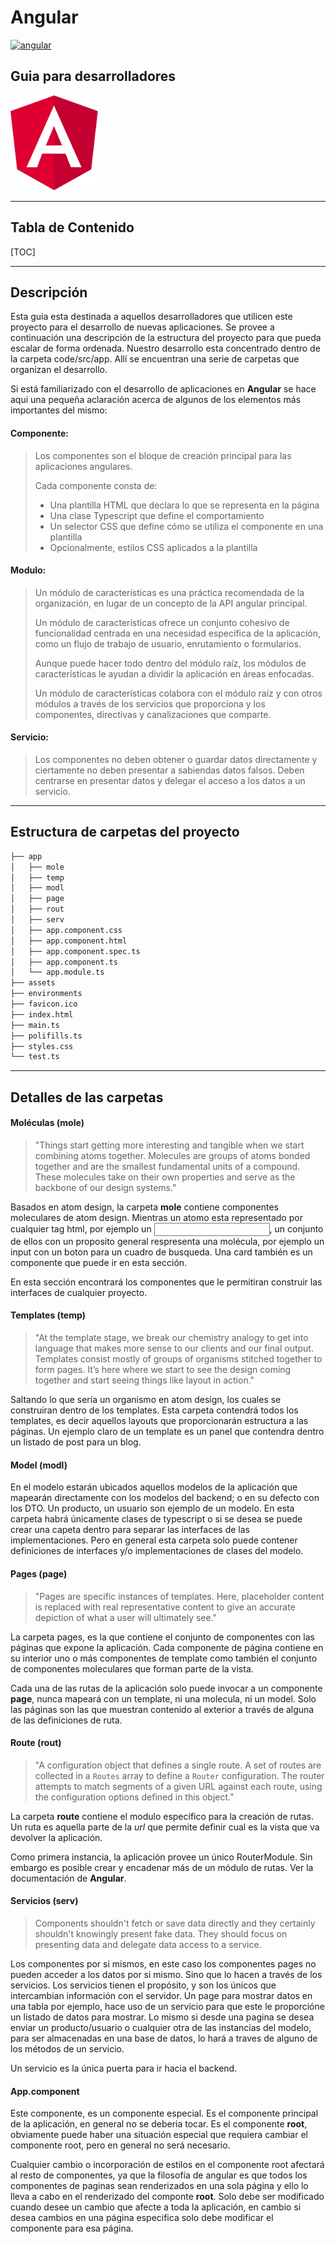 # Angular

[![angular](https://img.shields.io/badge/angular-12.2.0-red?style=flat-square&logo=angular)](https://angular.io/)

## Guia para desarrolladores

<img src="../imag/angl.png" alt="angular" style="zoom:40%;" />



------



## Tabla de Contenido

[TOC]

------



## Descripción

Esta guia esta destinada a aquellos desarrolladores que utilicen este proyecto para el desarrollo de nuevas aplicaciones. Se provee a continuación una descripción de la estructura del proyecto para que pueda escalar de forma ordenada.  Nuestro desarrollo esta concentrado dentro de la carpeta code/src/app. Allí se encuentran una serie de carpetas que organizan el desarrollo. 

Si está familiarizado con el desarrollo de aplicaciones en **Angular** se hace aqui una pequeña aclaración acerca de algunos de los elementos más importantes del mismo:

#### Componente:

> Los componentes son el bloque de creación principal para las aplicaciones  angulares. 
>
> Cada componente consta de: 
>
> - Una plantilla HTML que declara lo  que se representa en la página 
> - Una clase Typescript que define el  comportamiento 
> - Un selector CSS que define cómo se utiliza el componente  en una plantilla 
> - Opcionalmente, estilos CSS aplicados a la plantilla



#### Modulo:

> Un módulo de características es una práctica recomendada de la organización, en lugar de un concepto de la API angular principal. 
>
> Un módulo de características ofrece un conjunto cohesivo de funcionalidad centrada en una necesidad específica de la aplicación, como un flujo de trabajo de usuario, enrutamiento o formularios. 
>
> Aunque puede hacer todo dentro del módulo raíz, los módulos de características le ayudan a dividir la aplicación en áreas enfocadas. 
>
> Un módulo de características colabora con el módulo raíz y con otros módulos a través de los servicios que proporciona y los componentes, directivas y canalizaciones que comparte.



#### Servicio:

> Los componentes no deben obtener o guardar datos directamente y ciertamente no deben presentar a sabiendas datos falsos. Deben centrarse en  presentar datos y delegar el acceso a los datos a un servicio.

------



## Estructura de carpetas del proyecto

```bash
├── app
│   ├── mole
│   ├── temp
│   ├── modl
│   ├── page
│   ├── rout
│   ├── serv
│   ├── app.component.css
│   ├── app.component.html
│   ├── app.component.spec.ts
│   ├── app.component.ts
│   └── app.module.ts
├── assets
├── environments
├── favicon.ico
├── index.html
├── main.ts
├── polifills.ts
├── styles.css
└── test.ts

```

------



## Detalles de las carpetas

#### Moléculas (mole)

> "Things start getting more interesting and tangible when we start  combining atoms together. Molecules are groups of atoms bonded together  and are the smallest fundamental units of a compound. These molecules  take on their own properties and serve as the backbone of our design  systems."

Basados en atom design, la carpeta **mole** contiene componentes moleculares de atom design. Mientras un atomo esta representado por cualquier tag html, por ejemplo un <input type="text">, un conjunto de ellos con un proposito general respresenta una molécula, por ejemplo un input con un boton para un cuadro de busqueda. Una card también es  un componente que puede ir en esta sección.

En esta sección encontrará los componentes que le permitiran construir las interfaces de cualquier proyecto.



#### Templates (temp)

> "At the template stage, we break our chemistry analogy to get into  language that makes more sense to our clients and our final output.  Templates consist mostly of groups of organisms stitched together to  form pages. It’s here where we start to see the design coming together  and start seeing things like layout in action."

Saltando lo que sería un organismo en atom design, los cuales se construiran dentro de los templates. Esta carpeta contendrá todos los templates, es decir aquellos layouts que proporcionarán estructura a las páginas. Un ejemplo claro de un template es un panel que contendra dentro un listado de post para un blog.



#### Model (modl)

En el modelo estarán ubicados aquellos modelos de la aplicación que mapearán directamente con los modelos del backend; o en su defecto con los DTO. Un producto, un usuario son ejemplo de un modelo. En esta carpeta habrá únicamente clases de typescript o si se desea se puede crear una capeta dentro para separar las interfaces de las implementaciones. Pero en general esta carpeta solo puede contener definiciones de interfaces y/o implementaciones de clases del modelo.



#### Pages (page)

> "Pages are specific instances of templates. Here, placeholder content is  replaced with real representative content to give an accurate depiction  of what a user will ultimately see."

La carpeta pages, es la que contiene el conjunto de componentes con las páginas que expone la aplicación.  Cada componente de página contiene en su interior uno o más componentes de template como también el conjunto de componentes moleculares que forman parte de la vista.

Cada una de las rutas de la aplicación solo puede invocar a un componente **page**, nunca mapeará con un template, ni una molecula, ni un model. Solo las páginas son las que muestran contenido al exterior a través de alguna de las definiciones de ruta.



#### Route (rout)

> "A configuration object that defines a single route. A set of routes are collected in a `Routes` array to define a `Router` configuration. The router attempts to match segments of a given URL against each route, using the configuration options defined in this object."

La carpeta **route** contiene el modulo específico para la creación de rutas. Un ruta es aquella parte de la *url* que permite definir cual es la vista que va devolver la aplicación.

Como primera instancia, la aplicación provee un único RouterModule. Sin embargo es posible crear y encadenar más de un módulo de rutas. Ver la documentación de **Angular**.



#### Servicios (serv)

> Components shouldn't fetch or save data directly and they certainly shouldn't knowingly present fake data. They should focus on presenting data and delegate data access to a service.

Los componentes por si mismos, en este caso los componentes pages no pueden acceder a los datos por si mismo. Sino que lo hacen a través de los servicios. Los servicios tienen el propósito, y son los únicos que intercambian información con el servidor. Un page para mostrar datos en una tabla por ejemplo, hace uso de un servicio para que este le proporcióne un listado de datos para mostrar. Lo mismo si desde una pagina se desea enviar un producto/usuario o cualquier otra de las instancias del modelo, para ser almacenadas en una base de datos, lo hará a traves de alguno de los métodos de un servicio.

Un servicio es la única puerta para ir hacia el backend.



#### App.component

Este componente, es un componente especial. Es el componente principal de la aplicación, en general no se deberia tocar. Es el componente **root**, obviamente puede haber una situación especial que requiera cambiar el componente root, pero en general no será necesario. 

Cualquier cambio o incorporación de estilos en el componente root afectará al resto de componentes, ya que la filosofía de angular es que todos los componentes de paginas sean renderizados en una sola página y ello lo lleva a cabo en el renderizado del componte **root**. Solo debe ser modificado cuando desee un cambio que afecte a toda la aplicación, en cambio si desea cambios en una página especifica solo debe modificar el componente para esa página.
